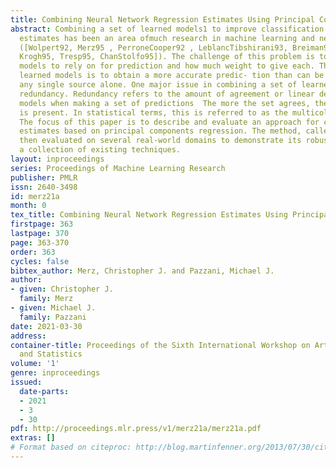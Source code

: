```yaml
---
title: Combining Neural Network Regression Estimates Using Principal Components
abstract: Combining a set of learned models1 to improve classification and regression
  estimates has been an area ofmuch research in machine learning and neural net- works
  ([Wolpert92, Merz95 , PerroneCooper92 , LeblancTibshirani93, Breiman92, Meir95,
  Krogh95, Tresp95, ChanStolfo95]). The challenge of this problem is to decide which
  models to rely on for prediction and how much weight to give each. The goal of combining
  learned models is to obtain a more accurate predic- tion than can be obtained from
  any single source alone. One major issue in combining a set of learned models is
  redundancy. Redundancy refers to the amount of agreement or linear dependence between
  models when making a set of predictions  The more the set agrees, the more redundancy
  is present. In statistical terms, this is referred to as the multicollinearity problem.
  The focus of this paper is to describe and evaluate an approach for combining regression
  estimates based on principal components regression. The method, called PCR*, is
  then evaluated on several real-world domains to demonstrate its robustness versus
  a collection of existing techniques.
layout: inproceedings
series: Proceedings of Machine Learning Research
publisher: PMLR
issn: 2640-3498
id: merz21a
month: 0
tex_title: Combining Neural Network Regression Estimates Using Principal Components
firstpage: 363
lastpage: 370
page: 363-370
order: 363
cycles: false
bibtex_author: Merz, Christopher J. and Pazzani, Michael J.
author:
- given: Christopher J.
  family: Merz
- given: Michael J.
  family: Pazzani
date: 2021-03-30
address:
container-title: Proceedings of the Sixth International Workshop on Artificial Intelligence
  and Statistics
volume: '1'
genre: inproceedings
issued:
  date-parts:
  - 2021
  - 3
  - 30
pdf: http://proceedings.mlr.press/v1/merz21a/merz21a.pdf
extras: []
# Format based on citeproc: http://blog.martinfenner.org/2013/07/30/citeproc-yaml-for-bibliographies/
---
```

